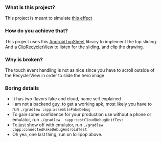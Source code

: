 
### What is this project?
This project is meant to simulate [this effect](https://www.uplabs.com/posts/restaurant-app-for-android)

### How do you achieve that?
This project uses this [AndroidTopSheet](https://github.com/TechIsFun/AndroidTopSheet) library to implement the top sliding.
And a [ClipRecyclerView](app/src/main/java/com/jaredzhang/fancybrokenui/widget/ClipRecyclerView.kt) to listen for the sliding, and clip the drawing.

### Why is broken?
The touch event handling is not as nice since you have to scroll outside of the RecyclerView in order to slide the hero image

### Boring details
- It has two flavors fake and cloud, name self explained
- I am not a backend guy, to get a working apk, most likely you have to run `./gradlew :app:assembleFakeDebug`
- To gain some confidence for your production use without a phone or emulator, run `./gradlew  :app:testCloudDebugUnitTest`
- To just show off with emulator, run `./gradlew  :app:connectedFakeDebugAndroidTest`
- Oh yea, one last thing, run on lollipop above.